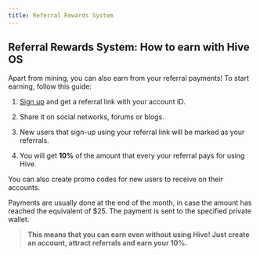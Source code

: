 ```yaml
---
title: Referral Rewards System
---
```

## Referral Rewards System: How to earn with Hive OS

Apart from mining, you can also earn from your referral payments! To start earning, follow this guide:

1. [Sign up](https://the.hiveos.farm/register/) and get a referral link with your account ID.

2. Share it on social networks, forums or blogs.

3. New users that sign-up using your referral link will be marked as your referrals.

4. You will get **10%** of the amount that every your referral pays for using Hive.

You can also create promo codes for new users to receive on their accounts.

Payments are usually done at the end of the month, in case the amount has reached the equivalent of $25. The payment is sent to the specified private wallet.

>**This means that you can earn even without using Hive! Just create an account, attract referrals and earn your 10%.**
